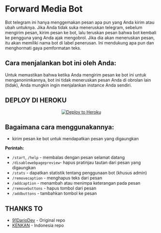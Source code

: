 # Forward Media Bot

Bot telegram ini hanya menggemakan pesan apa pun yang Anda kirim atau ubah untuknya. Jika Anda tidak suka meneruskan telegram, sebelum mengirim pesan, kirim pesan ke bot, lalu teruskan pesan bahwa bot kembali ke pengguna yang Anda ajak mengobrol. Jika dia akan meneruskan pesan, itu akan memiliki nama bot di label penerusan. Ini mendukung apa pun dan menghormati gaya pemformatan teks.

## Cara menjalankan bot ini oleh Anda:
Untuk memastikan bahwa ketika Anda mengirim pesan ke bot ini untuk menganonimkannya, bot ini tidak meneruskan pesan Anda di obrolan lain (tidak), Anda mungkin ingin menjalankan instance Anda sendiri.


## DEPLOY DI HEROKU
<p align="center"><a href="https://heroku.com/deploy?template=https://github.com/kenkansaja/forwardscoverbot"><img src="https://www.herokucdn.com/deploy/button.png" alt="Deploy to Heroku" target="_blank"/></a></p>



## Bagaimana cara menggunakannya:

- kirim pesan ke bot untuk mendapatkan pesan yang digaungkan

**Perintah:**

- `/start`, `/help` - membalas dengan pesan selamat datang
- `/disablewebpagepreview`- hapus pratinjau tautan dari pesan yang digaungkan
- `/stats` - dapatkan statistik tentang penggunaan bot (khusus admin)
- `/removecaption` - menghapus teks dari pesan
- `/addcaption` - menambah atau menimpa keterangan pada pesan
- `/removebuttons` - hapus tombol dari pesan
- `/addbuttons` - tambahkan tombol ke pesan



## THANKS TO

- [91DarioDev](https://github.com/91DarioDev/forwardscoverbot) - Original repo
- [KENKAN](https://github.com/kenkansaja/forwardmediabot) - Indonesia repo
